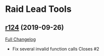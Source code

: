 # <DBM> Raid Lead Tools

## [r124](https://github.com/DeadlyBossMods/DBM-RaidLeadTools/tree/r124) (2019-09-26)
[Full Changelog](https://github.com/DeadlyBossMods/DBM-RaidLeadTools/compare/r123...r124)

- Fix several invalid function calls Closes #2  
